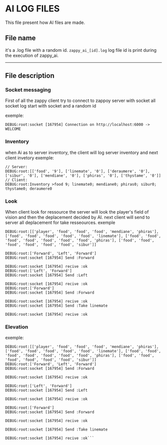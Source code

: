# AI LOG FILES

This file present how AI files are made.

## File name
it's a .log file with a random id.
```zappy_ai_[id].log```
log file id is print during the execution of zappy_ai.


- - -

## File description

### Socket messaging
First of all the zappy client try to connect to zappoy server with socket
all socket log start with socket and a random id

exemple:

```DEBUG:root:socket [167954] Connection on http://localhost:6000 -> WELCOME```

### Inventory
when Ai as to server inventory, the client will log server inventory and next client invetory
exemple:
```
// Server:
DEBUG:root:[['food', '9'], ['linemate', '0'], ['deraumere', '0'], ['sibur', '0'], ['mendiane', '0'], ['phiras', '0'], ['thystame', '0']]
// Client:
DEBUG:root:Inventory >food 9; linemate0; mendiane0; phiras0; sibur0; thystame0; deraumere0

```

### Look
When client look for ressource the server will look the player's field of vision and then the deplacement decided by AI. next client will send to server all deplacement for take resseources.
exemple
```
DEBUG:root:[['player', 'food', 'food', 'food', 'mendiane', 'phiras'], ['food', 'food', 'food', 'food', 'food', 'linemate'], ['food', 'food', 'food', 'food', 'food', 'food', 'food', 'phiras'], ['food', 'food', 'food', 'food', 'food', 'food', 'sibur']]

DEBUG:root:['Forward', 'Left', 'Forward']
DEBUG:root:socket [167954] Send :Forward

DEBUG:root:socket [167954] recive :ok
DEBUG:root:['Left', 'Forward']
DEBUG:root:socket [167954] Send :Left

DEBUG:root:socket [167954] recive :ok
DEBUG:root:['Forward']
DEBUG:root:socket [167954] Send :Forward

DEBUG:root:socket [167954] recive :ok
DEBUG:root:socket [167954] Send :Take linemate

DEBUG:root:socket [167954] recive :ok
```

### Elevation 

exemple:
```
DEBUG:root:[['player', 'food', 'food', 'food', 'mendiane', 'phiras'], ['food', 'food', 'food', 'food', 'food', 'linemate'], ['food', 'food', 'food', 'food', 'food', 'food', 'food', 'phiras'], ['food', 'food', 'food', 'food', 'food', 'food', 'sibur']]
DEBUG:root:['Forward', 'Left', 'Forward']
DEBUG:root:socket [167954] Send :Forward

DEBUG:root:socket [167954] recive :ok

DEBUG:root:['Left', 'Forward']
DEBUG:root:socket [167954] Send :Left

DEBUG:root:socket [167954] recive :ok

DEBUG:root:['Forward']
DEBUG:root:socket [167954] Send :Forward

DEBUG:root:socket [167954] recive :ok

DEBUG:root:socket [167954] Send :Take linemate

DEBUG:root:socket [167954] recive :ok```



